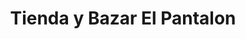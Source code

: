 ---
title: "Tienda y Bazar El Pantalon"
url: /sardinal/tienda-y-bazar-el-pantalon/
shop: Kleidung
---